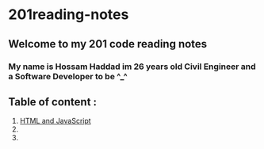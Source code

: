 # 201reading-notes 
 
## Welcome to my 201 code reading notes 

### My name is Hossam Haddad im 26 years old Civil Engineer and a Software Developer to be ^_^ 


## Table of content : 
1. [HTML and JavaScript]()
2.
3.